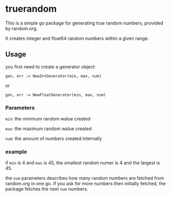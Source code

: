 # truerandom

This is a simple go package for generating true random numbers, provided by random.org.

It creates integer and float64 random numbers within a given range.

## Usage

you first need to create a generator object:

```gen, err := NewIntGenerator(min, max, num)```

or

```gen, err := NewFloatGenerator(min, max, num)```

### Parameters

```min```: the minimum random walue created

```max```: the maximum random walue created

```num```: the amount of numbers created internally

### example

if ```min``` is 4 and ```max``` is 45, the smallest random numer is 4 and the largest is 45.

the ```num``` parameters describes how many random numbers are fetched from random.org in one go. If you ask for more numbers then initially fetched, the package fetches the next ```num``` numbers.

